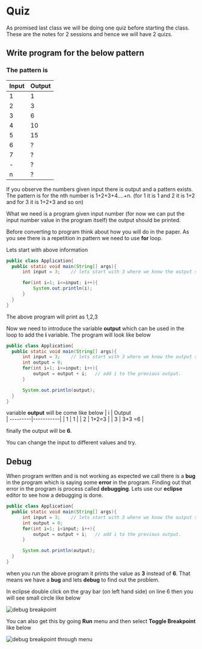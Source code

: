 # Quiz
As promised last class we will be doing one quiz before starting the class. These are the notes for 2 sessions and hence we will have 2 quizs.


## Write program for the below pattern
### The pattern is
  |  Input   |   Output                                       
  | ---------|-----------|
  |    1     |    1      |
  |    2     |    3      |
  |    3     |    6      |
  |    4     |   10      |
  |    5     |   15      |
  |    6     |   ?       |
  |    7     |   ?       |
  |    -     |   ?       |
  |    n     |   ?       |

  If you observe the numbers given input there is output and a pattern exists. The pattern is for the nth number is 1+2+3+4....+n. (for 1 it is 1 and 2 it is 1+2 and for 3 it is 1+2+3 and so on)

  What we need is a program given input number (for now we can put the input number value in the program itself) the output should be printed.

  Before converting to program think about how  you will do in the paper. As you see there is a repetition in pattern we need to use __for__ loop. 
  
  Lets start with above information
``` java
public class Application{
  public static void main(String[] args){
      int input = 3;    // lets start with 3 where we know the output should be 6

      for(int i=1; i<=input; i++){
          System.out.println(i);
      }
  }
}
```
The above program will print as 1,2,3

Now we need to introduce the variable __output__ which can be used in the loop to add the __i__ variable. The program will look like below

``` java
public class Application{
  public static void main(String[] args){
      int input = 3;    // lets start with 3 where we know the output should be 6
      int output = 0;
      for(int i=1; i<=input; i++){
          output = output + i;   // add i to the previous output.
      }

      System.out.println(output);
  }
}
```
variable __output__ will be come like below
  |  i       |   Output                                       
  | ---------|-----------|
  |    1     |    1      |
  |    2     |    1+2=3  |
  |    3     |    3+3 =6 |

finally the output will be __6__.

You can change the input to different values and try.

## Debug
When program written and is not working as expected we call there is a __bug__ in the program which is saying some __error__ in the program. Finding out that error in the program is process called __debugging__. Lets use our __eclipse__ editor to see how a debugging is done.

```java
public class Application{
  public static void main(String[] args){
      int input = 3;    // lets start with 3 where we know the output should be 6
      int output = 0;
      for(int i=1; i<input; i++){
          output = output + i;   // add i to the previous output.
      }

      System.out.println(output);
  }
}
```

when you run the above program it prints the value as __3__ instead of __6__. That means we have a __bug__ and lets __debug__ to find out the problem.

In eclipse double click on the gray bar (on left hand side) on line 6 then  you will see small circle like below

![debug breakpoint](https://github.com/sairamaj/programmingclass/blob/master/images/github/debugbreakpoint.png)

You can also get this by going __Run__ menu and then select __Toggle Breakpoint__ like below

![debug breakpoint through menu](https://github.com/sairamaj/programmingclass/blob/master/images/github/debugbreakpointthrumensu.png)

